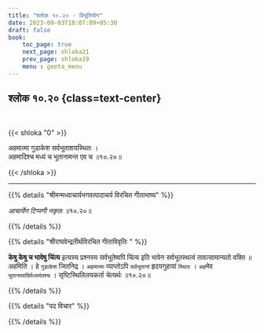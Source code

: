 ```yaml
---
title: "श्लोक १०.२० - विभूतियोग"
date: 2023-09-03T18:07:09+05:30
draft: false
book:
    toc_page: true
    next_page: shloka21
    prev_page: shloka19
    menu : geeta_menu
---
```




## श्लोक १०.२० {class=text-center}

<br/>

{{< shloka  "0"  >}}

अहमात्मा गुडाकेश सर्वभूताशयस्थितः ।  
अहमादिश्च मध्यं च भूतानामन्त एव च ॥१०.२०॥  

{{< /shloka >}}

---


{{% details "श्रीमन्मध्वाचार्यभगवत्पादाचर्य विरचित  गीताभाष्य" %}}

*आचार्येण टिप्पणी नकृतः*  ॥१०.२०॥ 

{{% /details %}}



{{% details "श्रीराघवेन्द्रतीर्थविरचित गीताविवृतिः " %}}

**केषु केषु च भावेषु चिंत्य** इत्यस्य प्रश्नस्य 
सर्वभूतेष्वपि चिंत्य इति भावेन सर्वभूतस्थत्वं 
तावत्सामान्यतो वक्ति ॥ अहमिति । हे `गुडाकेश`
जितनिद्र । `अहमात्मा` व्याप्तोऽपि `सर्वभूतानां` 
हृदयगुहायां `स्थितः` । `अह`मेव 
`भूतानामादिर्मध्यमंतश्च` । 
सृष्टिस्थितिलयकर्ता चेत्यर्थः  ॥१०.२०॥ 

{{% /details %}}



{{% details "पद विचार" %}}


{{% /details %}}
